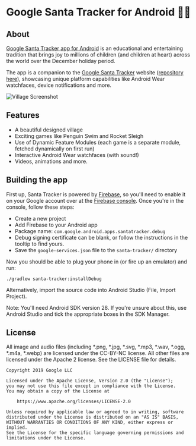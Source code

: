 Google Santa Tracker for Android 🎅🤶
================================


## About

[Google Santa Tracker app for Android][play-store] is an educational and entertaining tradition
that brings joy to millions of children (and children at heart) across the world over the December
holiday period.

The app is a companion to the [Google Santa Tracker][santa-web] website
([repository here](https://github.com/google/santa-tracker-web)), showcasing unique platform
capabilities like Android Wear watchfaces, device notifications and more.

![Village Screenshot](docs/village.png)

## Features

* A beautiful designed village
* Exciting games like Penguin Swim and Rocket Sleigh
* Use of Dynamic Feature Modules (each game is a separate module, fetched dynamically on first run)
* Interactive Android Wear watchfaces (with sound!)
* Videos, animations and more.

## Building the app

First up, Santa Tracker is powered by [Firebase][firebase], so you'll need to enable it
on your Google account over at the [Firebase console][fire-console]. Once you're in the
console, follow these steps:

 * Create a new project
 * Add Firebase to your Android app
 * Package name: `com.google.android.apps.santatracker.debug`
 * Debug signing certificate can be blank, or follow the instructions in the tooltip to find yours.
 * Save the `google-services.json` file to the `santa-tracker/` directory

Now you should be able to plug your phone in (or fire up an emulator) and run:

    ./gradlew santa-tracker:installDebug

Alternatively, import the source code into Android Studio (File, Import Project).

Note: You'll need Android SDK version 28. If you're unsure about this, use
Android Studio and tick the appropriate boxes in the SDK Manager.

## License

All image and audio files (including *.png, *.jpg, *.svg, *.mp3, *.wav, *.ogg, *.m4a, *.webp) are
licensed under the CC-BY-NC license. All other files are licensed under the Apache 2 license.
See the LICENSE file for details.

    Copyright 2019 Google LLC

    Licensed under the Apache License, Version 2.0 (the "License");
    you may not use this file except in compliance with the License.
    You may obtain a copy of the License at

        https://www.apache.org/licenses/LICENSE-2.0

    Unless required by applicable law or agreed to in writing, software
    distributed under the License is distributed on an "AS IS" BASIS,
    WITHOUT WARRANTIES OR CONDITIONS OF ANY KIND, either express or implied.
    See the License for the specific language governing permissions and
    limitations under the License.


[play-store]: https://play.google.com/store/apps/details?id=com.google.android.apps.santatracker
[santa-web]: http://g.co/santatracker
[firebase]: https://firebase.google.com/
[fire-console]: https://firebase.google.com/console/
